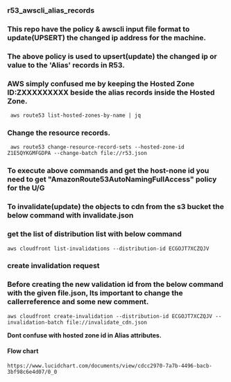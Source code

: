 ### r53_awscli_alias_records
### This repo have the policy &amp; awscli input file format to update(UPSERT) the changed ip address for the machine.
### The above policy is used to upsert(update) the changed ip or value to the 'Alias' records in R53.
### AWS simply confused me by keeping the Hosted Zone ID:ZXXXXXXXXX beside the alias records inside the Hosted Zone.
` aws route53 list-hosted-zones-by-name | jq`
### Change the resource records.
` aws route53 change-resource-record-sets --hosted-zone-id Z1E5QYKGMFGDPA --change-batch file://r53.json`
### To execute above commands and get the host-none id you need to get "AmazonRoute53AutoNamingFullAccess" policy for the U/G   
### To invalidate(update) the objects to cdn from the s3 bucket the below command with invalidate.json
### get the list of distribution list with below command
`aws cloudfront list-invalidations --distribution-id ECGOJT7XCZQJV`
### create invalidation request 
### Before creating the new validation id from the below command with the given file.json, Its important to change the callerreference and some new comment.
`aws cloudfront create-invalidation --distribution-id ECGOJT7XCZQJV --invalidation-batch file://invalidate_cdn.json`

**Dont confuse with hosted zone id in Alias attributes.**

#### Flow chart
`https://www.lucidchart.com/documents/view/cdcc2970-7a7b-4496-bacb-3bf98c6e4d07/0_0`
